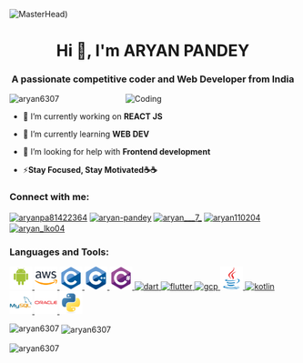 ![MasterHead]([https://technocometsolutions.com/wp-content/uploads/2020/02/about-us-gif.gif))
<h1 align="center">Hi 👋, I'm ARYAN PANDEY</h1>
<h3 align="center">A passionate competitive coder and Web Developer from India</h3>
<img align="right" alt="Coding" width="300" src="[https://user-images.githubusercontent.com/69011963/137184767-79a13ec7-1bb3-4341-a6da-3a149c9c159a.gif](https://www.shutterstock.com/shutterstock/videos/1081041155/thumb/5.jpg?ip=x480)](https://technocometsolutions.com/wp-content/uploads/2020/02/about-us-gif.gif)">

<p align="left"> <img src="https://komarev.com/ghpvc/?username=aryan6307&label=Profile%20views&color=0e75b6&style=flat" alt="aryan6307" /> </p>



- 🔭 I’m currently working on **REACT JS**

- 🌱 I’m currently learning **WEB DEV**

- 🤝 I’m looking for help with **Frontend development**

- ⚡**Stay Focused, Stay Motivated☕☕**

<h3 align="left">Connect with me:</h3>
<p align="left">
<a href="https://twitter.com/aryanpa81422364" target="blank"><img align="center" src="https://raw.githubusercontent.com/rahuldkjain/github-profile-readme-generator/master/src/images/icons/Social/twitter.svg" alt="aryanpa81422364" height="30" width="40" /></a>
<a href="https://linkedin.com/in/aryan-pandey" target="blank"><img align="center" src="https://raw.githubusercontent.com/rahuldkjain/github-profile-readme-generator/master/src/images/icons/Social/linked-in-alt.svg" alt="aryan-pandey" height="30" width="40" /></a>
<a href="https://instagram.com/aryan___7_" target="blank"><img align="center" src="https://raw.githubusercontent.com/rahuldkjain/github-profile-readme-generator/master/src/images/icons/Social/instagram.svg" alt="aryan___7_" height="30" width="40" /></a>
<a href="https://www.codechef.com/users/aryan110204" target="blank"><img align="center" src="https://cdn.jsdelivr.net/npm/simple-icons@3.1.0/icons/codechef.svg" alt="aryan110204" height="30" width="40" /></a>
<a href="https://www.hackerrank.com/aryan_lko04" target="blank"><img align="center" src="https://raw.githubusercontent.com/rahuldkjain/github-profile-readme-generator/master/src/images/icons/Social/hackerrank.svg" alt="aryan_lko04" height="30" width="40" /></a>
</p>

<h3 align="left">Languages and Tools:</h3>
<p align="left"> <a href="https://developer.android.com" target="_blank" rel="noreferrer"> <img src="https://raw.githubusercontent.com/devicons/devicon/master/icons/android/android-original-wordmark.svg" alt="android" width="40" height="40"/> </a> <a href="https://aws.amazon.com" target="_blank" rel="noreferrer"> <img src="https://raw.githubusercontent.com/devicons/devicon/master/icons/amazonwebservices/amazonwebservices-original-wordmark.svg" alt="aws" width="40" height="40"/> </a> <a href="https://www.cprogramming.com/" target="_blank" rel="noreferrer"> <img src="https://raw.githubusercontent.com/devicons/devicon/master/icons/c/c-original.svg" alt="c" width="40" height="40"/> </a> <a href="https://www.w3schools.com/cpp/" target="_blank" rel="noreferrer"> <img src="https://raw.githubusercontent.com/devicons/devicon/master/icons/cplusplus/cplusplus-original.svg" alt="cplusplus" width="40" height="40"/> </a> <a href="https://www.w3schools.com/cs/" target="_blank" rel="noreferrer"> <img src="https://raw.githubusercontent.com/devicons/devicon/master/icons/csharp/csharp-original.svg" alt="csharp" width="40" height="40"/> </a> <a href="https://dart.dev" target="_blank" rel="noreferrer"> <img src="https://www.vectorlogo.zone/logos/dartlang/dartlang-icon.svg" alt="dart" width="40" height="40"/> </a> <a href="https://flutter.dev" target="_blank" rel="noreferrer"> <img src="https://www.vectorlogo.zone/logos/flutterio/flutterio-icon.svg" alt="flutter" width="40" height="40"/> </a> <a href="https://cloud.google.com" target="_blank" rel="noreferrer"> <img src="https://www.vectorlogo.zone/logos/google_cloud/google_cloud-icon.svg" alt="gcp" width="40" height="40"/> </a> <a href="https://www.java.com" target="_blank" rel="noreferrer"> <img src="https://raw.githubusercontent.com/devicons/devicon/master/icons/java/java-original.svg" alt="java" width="40" height="40"/> </a> <a href="https://kotlinlang.org" target="_blank" rel="noreferrer"> <img src="https://www.vectorlogo.zone/logos/kotlinlang/kotlinlang-icon.svg" alt="kotlin" width="40" height="40"/> </a> <a href="https://www.mysql.com/" target="_blank" rel="noreferrer"> <img src="https://raw.githubusercontent.com/devicons/devicon/master/icons/mysql/mysql-original-wordmark.svg" alt="mysql" width="40" height="40"/> </a> <a href="https://www.oracle.com/" target="_blank" rel="noreferrer"> <img src="https://raw.githubusercontent.com/devicons/devicon/master/icons/oracle/oracle-original.svg" alt="oracle" width="40" height="40"/> </a> <a href="https://www.python.org" target="_blank" rel="noreferrer"> <img src="https://raw.githubusercontent.com/devicons/devicon/master/icons/python/python-original.svg" alt="python" width="40" height="40"/> </a> </p>

<p><img align="left" src="https://github-readme-stats.vercel.app/api/top-langs?username=aryan6307&show_icons=true&locale=en&layout=compact" alt="aryan6307" /></p>

<p>&nbsp;<img align="center" src="https://github-readme-stats.vercel.app/api?username=aryan6307&show_icons=true&locale=en" alt="aryan6307" /></p>

<p><img align="center" src="https://github-readme-streak-stats.herokuapp.com/?user=aryan6307&" alt="aryan6307" /></p>
